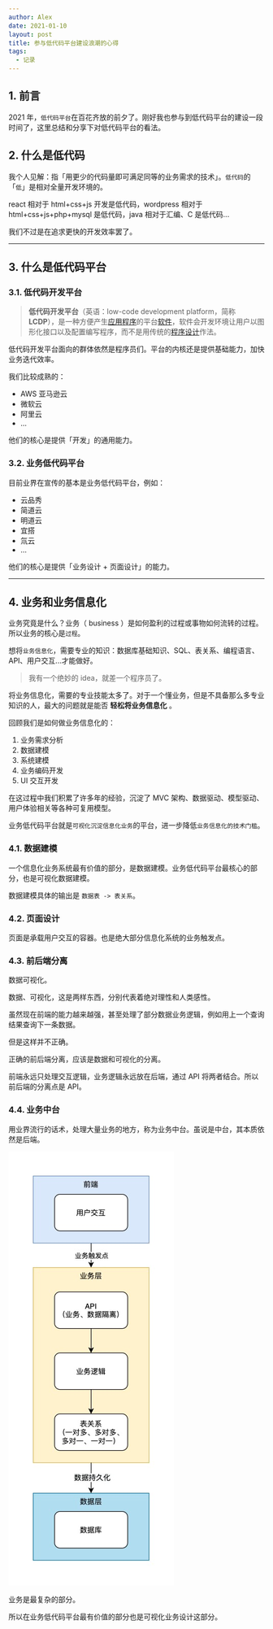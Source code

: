 ```yaml
---
author: Alex
date: 2021-01-10
layout: post
title: 参与低代码平台建设浪潮的心得
tags:
  - 记录
---
```


## 1. 前言

2021 年，`低代码平台`在百花齐放的前夕了。刚好我也参与到低代码平台的建设一段时间了，这里总结和分享下对低代码平台的看法。

## 2. 什么是低代码

我个人见解：指「用更少的代码量即可满足同等的业务需求的技术」。`低代码`的「`低`」是相对全量开发环境的。

react 相对于 html+css+js 开发是低代码，wordpress 相对于 html+css+js+php+mysql 是低代码，java 相对于汇编、C 是低代码...

我们不过是在追求更快的开发效率罢了。

---

## 3. 什么是低代码平台

### 3.1. 低代码开发平台

> **低代码开发平台**（英语：low-code development platform，简称**LCDP**），是一种方便产生[应用程序](https://zh.wikipedia.org/wiki/应用程序)的平台[软件](https://zh.wikipedia.org/wiki/软件)，软件会开发环境让用户以图形化接口以及配置编写程序，而不是用传统的[程序设计](https://zh.wikipedia.org/wiki/程序设计)作法。

低代码开发平台面向的群体依然是程序员们。平台的内核还是提供基础能力，加快业务迭代效率。

我们比较成熟的：

- AWS 亚马逊云
- 微软云
- 阿里云
- ...

他们的核心是提供「开发」的通用能力。

### 3.2. 业务低代码平台

目前业界在宣传的基本是业务低代码平台，例如：

- 云品秀
- 简道云
- 明道云
- 宜搭
- 氚云
- ...

他们的核心是提供「业务设计 + 页面设计」的能力。

---

## 4. 业务和业务信息化

业务究竟是什么？业务（ business ）是如何盈利的过程或事物如何流转的过程。所以业务的核心是`过程`。

想将`业务信息化`，需要专业的知识：数据库基础知识、SQL、表关系、编程语言、API、用户交互...才能做好。

> 我有一个绝妙的 idea，就差一个程序员了。

将业务信息化，需要的专业技能太多了。对于一个懂业务，但是不具备那么多专业知识的人，最大的问题就是能否 __轻松将业务信息化__ 。

回顾我们是如何做业务信息化的：

1. 业务需求分析
2. 数据建模
3. 系统建模
4. 业务编码开发
5. UI 交互开发

在这过程中我们积累了许多年的经验，沉淀了 MVC 架构、数据驱动、模型驱动、用户体验相关等各种可复用模型。

业务低代码平台就是`可视化沉淀信息化业务`的平台，进一步降低`业务信息化的技术门槛`。

### 4.1. 数据建模

一个信息化业务系统最有价值的部分，是数据建模。业务低代码平台最核心的部分，也是可视化数据建模。

数据建模具体的输出是 `数据表 -> 表关系`。

### 4.2. 页面设计

页面是承载用户交互的容器。也是绝大部分信息化系统的业务触发点。

### 4.3. 前后端分离

数据可视化。

数据、可视化，这是两样东西，分别代表着绝对理性和人类感性。

虽然现在前端的能力越来越强，甚至处理了部分数据业务逻辑，例如用上一个查询结果查询下一条数据。

但是这样并不正确。

正确的前后端分离，应该是数据和可视化的分离。

前端永远只处理交互逻辑，业务逻辑永远放在后端，通过 API 将两者结合。所以前后端的分离点是 API。

### 4.4. 业务中台

用业界流行的话术，处理大量业务的地方，称为业务中台。虽说是中台，其本质依然是后端。

![](../../assets/other/前后端分离.jpg)

业务是最复杂的部分。

所以在业务低代码平台最有价值的部分也是可视化业务设计这部分。

<!-- ## 5. 业务低代码平台本身的技术方案

上面讨论的都是低代码平台是什么，以及存在的意义，现在来探讨下，业务低代码平台本身的技术方案。

聪明的程序员老哥们一般都会想到 2 种方案来实现：

1. DSL 流派
2. 代码生成流派

这里并不展开讨论哪种流派更好，我只直接说结果：我们选择了走「代码生成流派」。我们在做业务低代码平台方案的时候，尝试走过一段 DSL 流派的路，最终某些原因还是将方向转向了代码生成流派。

这里不得不思考以下几个关键问题：

1. 业务是无限可能，如何能设计无限承载业务的系统机制？
2. 新业务的开发，如何确保应用的可扩展与可维护？

我们的答案是，如何通过程序员的手开发的业务代码，我们便如何生成业务代码。也就是说，我们的业务低代码平台，是赋予不太会写代码的、但是又熟悉业务的人员，快速生成与资深程序员老哥的手写出来的业务代码一样的能力的平台。

我们依然遵循着技术发展的规律：降低技术门槛、提高业务迭代效率。

## 5. 低代码的未来

换一个提问方式可能会友好一些：技术的未来。

技术的未来是没有代码吗？并不是。技术的未来一定是通过很简单的语言描述，即可将系统与现实业务打通。例如我通过一段人类的语言描述：“我想要一个电网网站，包含xxx功能....”，有一个通用的平台，将我这段话直接转换成我想要的直接可以使用的系统，这就是技术的未来。

目前有很多平台打着 0 代码的旗号，宣传着他们的技术多厉害，在我看来基本上是骗子。因为「代码」本身只是一段功能描述，如果将「代码」换成「语言」，那么大众也许更容易接受。0 代码，就是 0 语言，也许等到脑机实现的一天，或者我们的意识都上传到系统的一天。我争取活到那个时候吧。

好了，最后谢谢你看到这里😊。 -->